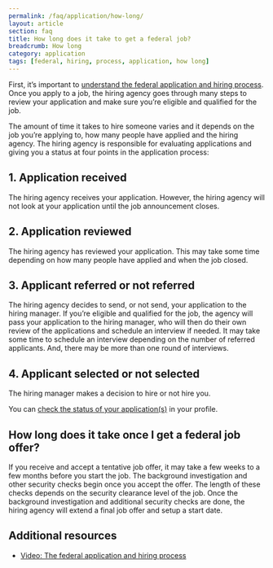 ```yaml
---
permalink: /faq/application/how-long/
layout: article
section: faq
title: How long does it take to get a federal job?
breadcrumb: How long
category: application
tags: [federal, hiring, process, application, how long]
---
```


First, it’s important to [understand the federal application and hiring process](../process/). Once you apply to a job, the hiring agency goes through many steps to review your application and make sure you’re eligible and qualified for the job.

The amount of time it takes to hire someone varies and it depends on the job you’re applying to, how many people have applied and the hiring agency. The hiring agency is responsible for evaluating applications and giving you a status at four points in the application process:

## 1. Application received
The hiring agency receives your application. However, the hiring agency will not look at your application until the job announcement closes.

## 2. Application reviewed
The hiring agency has reviewed your application. This may take some time depending on how many people have applied and when the job closed. 

## 3. Applicant referred or not referred
The hiring agency decides to send, or not send, your application to the hiring manager. If you’re eligible and qualified for the job, the agency will pass your application to the hiring manager, who will then do their own review of the applications and schedule an interview if needed. It may take some time to schedule an interview depending on the number of referred applicants. And, there may be more than one round of interviews.

## 4. Applicant selected or not selected
The hiring manager makes a decision to hire or not hire you.

You can [check the status of your application(s)](../../../how-to/application/status/) in your profile. 

## How long does it take once I get a federal job offer?
If you receive and accept a tentative job offer, it may take a few weeks to a few months before you start the job.  The background investigation and other security checks begin once you accept the offer. The length of these checks depends on the security clearance level of the job. Once the background investigation and additional security checks are done, the hiring agency will extend a final job offer and setup a start date.

## Additional resources
* [Video: The federal application and hiring process](https://www.youtube.com/watch?v=SJ0enL8KoeI)
